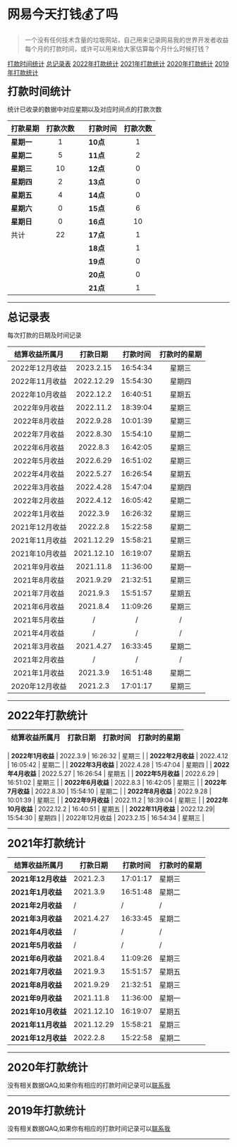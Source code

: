 # 网易今天打钱💰了吗

<!-- <center><font color=#686868 size=1><span id="busuanzi_container_site_pv"><span id="busuanzi_container_site_uv">已有<span style="background:beige;"><span id="busuanzi_value_site_uv"></span></span>位开发者访问了
</span><span style="background:beige;"><span id="busuanzi_value_site_pv"></span></span>次本网站</span></font></center> -->

> <span style="background:#ffffff;">一个没有任何技术含量的垃圾网站，自己用来记录网易我的世界开发者收益每个月的打款时间，或许可以用来给大家估算每个月什么时候打钱？

[打款时间统计](#tz1)  [总记录表](#tz2)  [2022年打款统计](#tz3)  [2021年打款统计](#tz4)  [2020年打款统计](#tz5)  [2019年打款统计](#tz6)

<font size=5><span id="tz1"> __打款时间统计__ </span></font>

统计已收录的数据中对应星期以及对应时间点的打款次数

| **打款星期**   | **打款次数** | | **打款时间** | **打款次数** |
|:-------|:--------:|:----:|:--------|:--------:|
| **星期一** | 1        |      | **10点**    | 1        |
| **星期二** | 5        |      | **11点**    | 2        |
| **星期三** | 10        |      | **12点**    | 0        |
| **星期四** | 2        |      | **13点**    | 0        |
| **星期五** | 4        |      | **14点**    | 0        |
| **星期六** | 0        |      | **15点**    | 6        |
| **星期日** | 0        |      | **16点**    | 10        |
| 共计  | 22       |      | **17点**    | 1        |
|   |          |      | **18点**    | 1        |
|   |          |      | **19点**    | 0        |
|   |          |      | **20点**    | 0        |
|   |          |      | **21点**    | 1        |
***

<font size=5><span id="tz2"> __总记录表__ </span></font>

每次打款的日期及时间记录

| **结算收益所属月** | **打款日期**   | **打款时间** | **打款时的星期** |
|:-----------:|:----------:|:--------:|:----------:|
| 2022年12月收益   | 2023.2.15  | 16:54:34 | 星期三        |
| 2022年11月收益   | 2022.12.29  | 15:54:30 | 星期四        |
| 2022年10月收益   | 2022.12.2  | 16:40:51 | 星期五        |
| 2022年9月收益   | 2022.11.2  | 18:39:04 | 星期三        |
| 2022年8月收益   | 2022.9.28  | 10:01:39 | 星期三        |
| 2022年7月收益   | 2022.8.30  | 15:54:10 | 星期二        |
| 2022年6月收益   | 2022.8.3   | 16:42:05 | 星期三        |
| 2022年5月收益   | 2022.6.29  | 16:51:02 | 星期三        |
| 2022年4月收益   | 2022.5.27  | 16:26:54 | 星期五        |
| 2022年3月收益   | 2022.4.28  | 15:47:04 | 星期四        |
| 2022年2月收益   | 2022.4.12  | 16:05:42 | 星期二        |
| 2022年1月收益   | 2022.3.9   | 16:26:32 | 星期三        |
| 2021年12月收益  | 2022.2.8   | 15:22:58 | 星期二        |
| 2021年11月收益  | 2021.12.29 | 15:58:21 | 星期三        |
| 2021年10月收益  | 2021.12.10 | 16:19:07 | 星期五        |
| 2021年9月收益   | 2021.11.8  | 11:36:00 | 星期一        |
| 2021年8月收益   | 2021.9.29  | 21:32:51 | 星期三        |
| 2021年7月收益   | 2021.9.3   | 15:51:57 | 星期五        |
| 2021年6月收益   | 2021.8.4   | 11:09:26 | 星期三        |
| 2021年5月收益   | /        | /      | /        |
| 2021年4月收益   | /        | /      | /        |
| 2021年3月收益   | 2021.4.27  | 16:33:45 | 星期二        |
| 2021年2月收益   | /        | /      | /        |
| 2021年1月收益   | 2021.3.9   | 16:51:48 | 星期二        |
| 2020年12月收益  | 2021.2.3   | 17:01:17 | 星期三        |
***

<font size=5><span id="tz3"> __2022年打款统计__ </span></font>

| **结算收益所属月**    | **打款日期**  | **打款时间** | **打款时的星期** |
|----------------|-----------|----------|------------|
  
| **2022年1月收益**  | 2022.3.9  | 16:26:32 | 星期三        |
| **2022年2月收益**  | 2022.4.12 | 16:05:42 | 星期二        |
| **2022年3月收益**  | 2022.4.28 | 15:47:04 | 星期四        |
| **2022年4月收益**  | 2022.5.27 | 16:26:54 | 星期五        |
| **2022年5月收益**  | 2022.6.29 | 16:51:02 | 星期三        |
| **2022年6月收益**  | 2022.8.3  | 16:42:05 | 星期三        |
| **2022年7月收益**  | 2022.8.30 | 15:54:10 | 星期二        |
| **2022年8月收益**  | 2022.9.28 | 10:01:39 | 星期三        |
| **2022年9月收益**  | 2022.11.2 | 18:39:04 | 星期三        |
| **2022年10月收益** | 2022.12.2 | 16:40:51  | 星期五       |
| **2022年11月收益** | 2022.12.29| 15:54:30  | 星期四       |
| 2022年12月收益   | 2023.2.15  | 16:54:34 | 星期三        |

***

<font size=5><span id="tz4"> __2021年打款统计__ </span></font>

| **结算收益所属月**    | **打款日期**   | **打款时间** | **打款时的星期** |
|----------------|------------|----------|------------|
| **2021年12月收益** | 2021.2.3   | 17:01:17 | 星期三        |
| **2021年1月收益**  | 2021.3.9   | 16:51:48 | 星期二        |
| **2021年2月收益**  | /        | /      | /        |
| **2021年3月收益**  | 2021.4.27  | 16:33:45 | 星期二        |
| **2021年4月收益**  | /        | /      | /        |
| **2021年5月收益**  | /        | /      | /        |
| **2021年6月收益**  | 2021.8.4   | 11:09:26 | 星期三        |
| **2021年7月收益**  | 2021.9.3   | 15:51:57 | 星期五        |
| **2021年8月收益**  | 2021.9.29  | 21:32:51 | 星期三        |
| **2021年9月收益**  | 2021.11.8  | 11:36:00 | 星期一        |
| **2021年10月收益** | 2021.12.10 | 16:19:07 | 星期五        |
| **2021年11月收益** | 2021.12.29 | 15:58:21 | 星期三        |
| **2021年12月收益** | 2022.2.8   | 15:22:58 | 星期二        |
***

<font size=5><span id="tz5"> __2020年打款统计__ </span></font>

没有相关数据QAQ,如果你有相应的打款时间记录可以[联系我](/help.md)
***

<font size=5><span id="tz6"> __2019年打款统计__ </span></font>

没有相关数据QAQ,如果你有相应的打款时间记录可以[联系我](/help.md)
***

